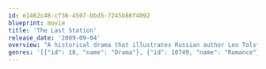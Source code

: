 ```yaml
---
id: e1462c48-cf36-4507-bbd5-7245b86f4092
blueprint: movie
title: 'The Last Station'
release_date: '2009-09-04'
overview: "A historical drama that illustrates Russian author Leo Tolstoy's struggle to balance fame and wealth with his commitment to a life devoid of material things. The Countess Sofya, wife and muse to Leo Tolstoy, uses every trick of seduction on her husband's loyal disciple, whom she believes was the person responsible for Tolstoy signing a new will that leaves his work and property to the Russian people."
genres: '[{"id": 18, "name": "Drama"}, {"id": 10749, "name": "Romance"}]'
---
```

